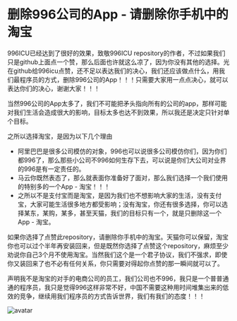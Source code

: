 # 删除996公司的App - 请删除你手机中的淘宝
996ICU已经达到了很好的效果，致敬996ICU repository的作者，不过如果我们只是github上面点一个赞，那么后面也许就这么凉了，因为你没有其他的选择。光在github给996icu点赞，还不足以表达我们的决心，我们还应该做点什么，用我们最程序员的方式，删除996公司的App！！！只需要大家用一点点决心，就可以表达你们的决心，谢谢大家！！！

当然996公司的App太多了，我们不可能把矛头指向所有的公司的app，那样可能对我们生活会造成很大的影响，目标太多也达不到效果，所以我还是决定只针对单个目标。

之所以选择淘宝，是因为以下几个理由
* 阿里巴巴是很多公司模仿的对象，996也可以说很多公司模仿你们，因为你们都996了，那么那些小公司不996如何生存下去，可以说是你们大公司对业界的996是有一定责任的。
* 马云你既然表态了，那么就表面你准备好了面对，那么我们选择一个我们使用的特别多的一个App - 淘宝！！！
* 之所以不是支付宝而是淘宝，是因为我们也不想影响大家的生活，没有支付宝，大家可能生活很多地方都受影响；没有淘宝，你还有很多选择，你可以选择某东，某购，某多，甚至天猫，我们的目标只有一个，就是只删除这一个App - 淘宝。

如果你选择了点赞此repository，请删除你手机中的淘宝。天猫你可以保留，淘宝你也可以过个半年再安装回来，但是既然你选择了点赞这个repository，麻烦至少劝说你自己3个月不使用淘宝。当然我们这个是一个君子协议，我们不强求，即使你又装回来了也不必有任何关系，你只需要对得起你点赞的那一瞬间就可以了。

声明我不是淘宝的对手的电商公司的员工，我们公司也不996，我只是一个普普通通的程序员，我只是觉得996这样非常不好，中国不需要这种用时间堆集出来的低效的竞争，继续用我们程序员的方式告诉世界，我们有我们的态度！！！

![avatar](https://user-images.githubusercontent.com/49889953/56548536-ec9ff200-65b2-11e9-8f17-c7a1efb536b6.jpeg)
